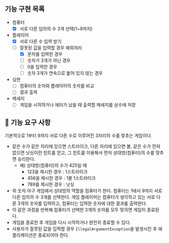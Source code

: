 ## 기능 구현 목록
- 컴퓨터 
  - [x] 서로 다른 임의의 수 3개 선택(1~9까지)
- 플레이어 
  - [x] 서로 다른 수 입력 받기
  - [ ] 잘못된 값을 입력할 경우 예외처리 
    - [x] 문자를 입력한 경우 
    - [ ] 숫자가 3개가 아닌 경우 
    - [ ] 0을 입력한 경우 
    - [ ] 숫자 3개가 연속으로 붙어 있지 않는 경우
- 심판 
  - [ ] 컴퓨터의 숫자와 플레이어의 숫자를 비교 
  - [ ] 결과 출력
- 메세지
  - [ ] 게임을 시작하거나 에러가 났을 때 출력할 메세지를 상수에 저장

## 🚀 기능 요구 사항

기본적으로 1부터 9까지 서로 다른 수로 이루어진 3자리의 수를 맞추는 게임이다.

- 같은 수가 같은 자리에 있으면 스트라이크, 다른 자리에 있으면 볼, 같은 수가 전혀 없으면 낫싱이란 힌트를 얻고, 그 힌트를 이용해서 먼저 상대방(컴퓨터)의 수를 맞추면 승리한다.
    - 예) 상대방(컴퓨터)의 수가 425일 때
        - 123을 제시한 경우 : 1스트라이크
        - 456을 제시한 경우 : 1볼 1스트라이크
        - 789를 제시한 경우 : 낫싱
- 위 숫자 야구 게임에서 상대방의 역할을 컴퓨터가 한다. 컴퓨터는 1에서 9까지 서로 다른 임의의 수 3개를 선택한다. 게임 플레이어는 컴퓨터가 생각하고 있는 서로 다른 3개의 숫자를 입력하고, 컴퓨터는 입력한 숫자에 대한
  결과를 출력한다.
- 이 같은 과정을 반복해 컴퓨터가 선택한 3개의 숫자를 모두 맞히면 게임이 종료된다.
- 게임을 종료한 후 게임을 다시 시작하거나 완전히 종료할 수 있다.
- 사용자가 잘못된 값을 입력할 경우 `IllegalArgumentException`을 발생시킨 후 애플리케이션은 종료되어야 한다.
